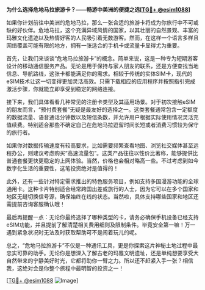 **为什么选择危地马拉旅游卡？——畅游中美洲的便捷之选[[TG💪+ @esim1088](https://t.me/s/esim1088)]**

如果你计划前往中美洲的危地马拉，那么一张合适的旅游卡将成为你旅行中不可或缺的好伙伴。危地马拉，这个充满异域风情的国家，以其壮丽的自然景观、丰富的玛雅文化遗迹以及热情好客的人民吸引着无数游客。然而，在这样一个语言多样且网络覆盖可能有限的地方，拥有一张适合的手机卡或流量卡显得尤为重要。

首先，让我们来谈谈“危地马拉旅游卡”的概念。简单来说，这是一种专为短期游客设计的移动通信服务产品。无论是用于保持与家人朋友的联系，还是方便查找当地信息、导航路线，这张卡都能满足你的需求。相较于传统的实体SIM卡，现代的eSIM技术让这一切变得更加灵活高效。只需下载相应的应用程序并按照指引完成激活步骤，你就能立即享受到稳定的网络连接。

接下来，我们具体看看几种常见的注册卡类型及其适用场景。对于初次接触eSIM的朋友而言，“预付费套餐”无疑是最友好的选择之一。这类套餐通常包含一定额度的数据流量、语音通话分钟数以及短信条数，并允许用户根据实际使用情况灵活充值续费。特别适合那些不确定自己在危地马拉逗留时间长短或者消费习惯较为保守的旅行者。

如果你对数据传输速度有较高要求，比如需要频繁查看地图、浏览社交媒体甚至远程办公，则建议考虑购买“高速流量包”。这类产品往往以性价比著称，能够提供比普通套餐更快更稳定的上网体验。当然，价格也会相对略高一些。不过考虑到如今数字化生活的重要性，这笔投资绝对是值得的！

此外，还有一些针对特定需求推出的特色服务项目，例如支持多国漫游功能的全球通用卡。这种卡片特别适合经常跨国出差或旅行的人士，因为它可以在多个国家和地区无缝切换信号源，确保始终在线的状态。当然啦，具体支持哪些国家和地区还需提前咨询客服确认哦！

最后再提醒一点：无论你最终选择了哪种类型的卡，请务必确保手机设备已经支持eSIM功能，并且提前了解清楚相关费用细则及限制条件。毕竟安全第一嘛！万一遇到紧急状况时无法及时获取帮助可不是闹着玩儿的呢。

总之，“危地马拉旅游卡”不仅是一种通讯工具，更是你探索这片神秘土地过程中最忠实可靠的助手。无论你是想深入了解古老的玛雅文明遗址，还是单纯想要享受大自然带来的宁静美好时光，它都将助你一臂之力。所以还不赶紧入手一张？相信我，这绝对会是你整个旅程中最明智的投资之一！

[[TG💪+ @esim1088](https://t.me/s/esim1088) ![Image](https://i.postimg.cc/4NQfJmqS/Snipaste-2025-05-13-00-14-12.png)]
